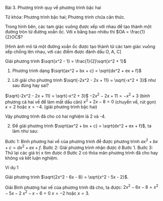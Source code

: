 Bài 3. Phương trình quy về phương trình bậc hai

Từ khóa: Phương trình bậc hai; Phương trình chứa căn thức.

Trong hình bên, các tam giác vuông được xếp với nhau để tạo thành một đường tròn từ đường xoắn ốc. Với x bằng bao nhiêu thì $OA = \frac{1}{2}OC$?

[Hình ảnh mô tả một đường xoắn ốc được tạo thành từ các tam giác vuông xếp chồng lên nhau, với các điểm được đánh dấu O, A, C]

Giải phương trình $\sqrt{x^2 - 1} = \frac{1}{2}\sqrt{x^2 + 1}$

1. Phương trình dạng $\sqrt{ax^2 + bx + c} = \sqrt{dx^2 + ex + f}$

1. Lời giải cho phương trình $\sqrt{-2x^2 - 2x + 11} = \sqrt{-x^2 + 3}$ như sau đúng hay sai?

$\sqrt{-2x^2 - 2x + 11} = \sqrt{-x^2 + 3}$
$-2x^2 - 2x + 11 = -x^2 + 3$ (bình phương cả hai vế để làm mất dấu căn)
$x^2 + 2x - 8 = 0$ (chuyển vế, rút gọn)
$x = 2$ hoặc $x = -4$. (giải phương trình bậc hai)

Vậy phương trình đã cho có hai nghiệm là 2 và -4.

2. Để giải phương trình $\sqrt{ax^2 + bx + c} = \sqrt{dx^2 + ex + f}$, ta làm như sau:

Bước 1: Bình phương hai vế của phương trình để được phương trình $ax^2 + bx + c = dx^2 + ex + f$.
Bước 2: Giải phương trình nhận được ở Bước 1.
Bước 3: Thử lại các giá trị x tìm được ở Bước 2 có thỏa mãn phương trình đã cho hay không và kết luận nghiệm.

Ví dụ 1

Giải phương trình $\sqrt{2x^2 - 6x - 8} = \sqrt{x^2 - 5x - 2}$.

Giải
Bình phương hai vế của phương trình đã cho, ta được:
$2x^2 - 6x - 8 = x^2 - 5x - 2$
$x^2 - x - 6 = 0$
$x = -2$ hoặc $x = 3$.